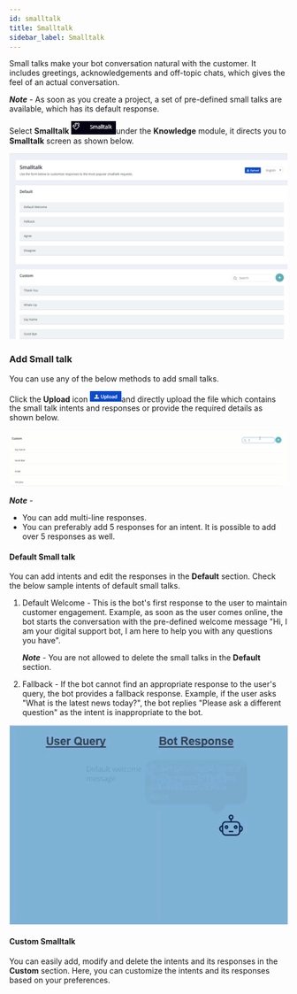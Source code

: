 ```yaml
---
id: smalltalk
title: Smalltalk
sidebar_label: Smalltalk
---
```


Small talks make your bot conversation natural with the customer. It includes greetings, acknowledgements and off-topic chats, which gives the feel of an actual conversation.

***Note*** - As soon as you create a project, a set of pre-defined small talks are available, which has its default response.

Select **Smalltalk** <img src="assets\CA_017.png" style="zoom: 67%;" />under the **Knowledge** module, it directs you to **Smalltalk** screen as shown below.

![](assets\CA_016.png)

### Add Small talk

You can use any of the below methods to add small talks. 

Click the **Upload** icon <img src="assets\CA_013.png" style="zoom:50%;" />and directly upload the file which contains the small talk intents and responses or provide the required details as shown below.

![](assets\cw_008.gif)

***Note*** - 

- You can add multi-line responses.
- You can preferably add 5 responses for an intent. It is possible to add over 5 responses as well.

#### **Default Small talk**

You can add intents and edit the responses in the **Default** section. Check the below sample intents of default small talks.

1. Default Welcome - This is the bot's first response to the user to maintain customer engagement. Example, as soon as the user comes online, the bot starts the conversation with the pre-defined welcome message "Hi, I am your digital support bot, I am here to help you with any questions you have".

   ***Note*** - You are not allowed to delete the small talks in the **Default** section.

2. Fallback - If the bot cannot find an appropriate response to the user's query, the bot provides a fallback response. Example, if the user asks "What is the latest news today?", the bot replies "Please ask a different question" as the intent is inappropriate to the bot.

![](assets\cw_0122.gif)

#### **Custom Smalltalk**

You can easily add, modify and delete the intents and its responses in the **Custom** section. Here, you can customize the intents and its responses based on your preferences.

